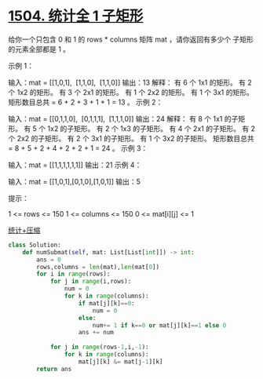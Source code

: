 # [1504. 统计全 1 子矩形](https://leetcode-cn.com/problems/count-submatrices-with-all-ones/)

给你一个只包含 0 和 1 的 rows * columns 矩阵 mat ，请你返回有多少个 子矩形 的元素全部都是 1 。

 

示例 1：

输入：mat = [[1,0,1],
​            [1,1,0],
​            [1,1,0]]
输出：13
解释：
有 6 个 1x1 的矩形。
有 2 个 1x2 的矩形。
有 3 个 2x1 的矩形。
有 1 个 2x2 的矩形。
有 1 个 3x1 的矩形。
矩形数目总共 = 6 + 2 + 3 + 1 + 1 = 13 。
示例 2：

输入：mat = [[0,1,1,0],
​            [0,1,1,1],
​            [1,1,1,0]]
输出：24
解释：
有 8 个 1x1 的子矩形。
有 5 个 1x2 的子矩形。
有 2 个 1x3 的子矩形。
有 4 个 2x1 的子矩形。
有 2 个 2x2 的子矩形。
有 2 个 3x1 的子矩形。
有 1 个 3x2 的子矩形。
矩形数目总共 = 8 + 5 + 2 + 4 + 2 + 2 + 1 = 24 。
示例 3：

输入：mat = [[1,1,1,1,1,1]]
输出：21
示例 4：

输入：mat = [[1,0,1],[0,1,0],[1,0,1]]
输出：5


提示：

1 <= rows <= 150
1 <= columns <= 150
0 <= mat\[i][j] <= 1

[统计+压缩](<https://leetcode-cn.com/problems/count-submatrices-with-all-ones/solution/bian-tong-ji-bian-ya-suo-xiang-xi-by-quantum-10/>)

```python
class Solution:
    def numSubmat(self, mat: List[List[int]]) -> int:
        ans = 0
        rows,columns = len(mat),len(mat[0])
        for i in range(rows):
            for j in range(i,rows):
                num = 0
                for k in range(columns):
                    if mat[j][k]==0:
                        num = 0
                    else:
                        num+= 1 if k==0 or mat[j][k]==1 else 0
                    ans += num
            
            for j in range(rows-1,i,-1):
                for k in range(columns):
                    mat[j][k] &= mat[j-1][k] 
        return ans
```

